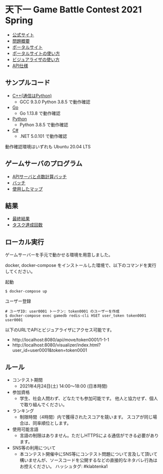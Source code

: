 # 天下一 Game Battle Contest 2021 Spring

- [公式サイト](https://tenka1.klab.jp/2021-spring/)
- [問題概要](PROBLEM.md)
- [ポータルサイト](https://contest.2021-spring.gbc.tenka1.klab.jp/portal/index.html)
- [ポータルサイトの使い方](portal.md)
- [ビジュアライザの使い方](visualizer.md)
- [API仕様](apispec.md)

## サンプルコード

- [C++(通信はPython)](cpp_and_python)
  - GCC 9.3.0 Python 3.8.5 で動作確認
- [Go](go)
  - Go 1.13.8 で動作確認
- [Python](py)
  - Python 3.8.5 で動作確認
- [C#](cs)
  - .NET 5.0.101 で動作確認

動作確認環境はいずれも Ubuntu 20.04 LTS

## ゲームサーバのプログラム

- [APIサーバと点数計算バッチ](api)
- [バッチ](batch)
- [使用したマップ](batch/maps/2021-contest)

## 結果

- [最終結果](ranking.tsv)
- [タスク達成回数](data.tsv)

## ローカル実行

ゲームサーバーを手元で動かせる環境を用意しました。

docker, docker-compose をインストールした環境で、以下のコマンドを実行してください。

起動
```
$ docker-compose up
```

ユーザー登録
```
# ユーザID: user0001 トークン: token0001 のユーザーを作成
$ docker-compose exec gamedb redis-cli HSET user_token token0001 user0001
```

以下のURLでAPIとビジュアライザにアクセス可能です。
- http://localhost:8080/api/move/token0001/1-1-1
- http://localhost:8080/visualizer/index.html?user_id=user0001&token=token0001

## ルール

- コンテスト期間
  - 2021年4月24日(土) 14:00～18:00 (日本時間)
- 参加資格
  - 学生、社会人問わず、どなたでも参加可能です。
他人と協力せず、個人で取り組んでください。
- ランキング
  - 制限時間（4時間）内で獲得されたスコアを競います。
スコアが同じ場合は、同率順位とします。
- 使用可能言語
  - 言語の制限はありません。ただしHTTPSによる通信ができる必要があります。
- SNS等の利用について
  - 本コンテスト開催中にSNS等にコンテスト問題について言及して頂いて構いませんが、ソースコードを公開するなどの直接的なネタバレ行為はお控えください。
ハッシュタグ: #klabtenka1
